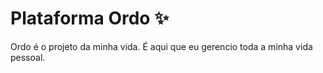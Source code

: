 # Plataforma Ordo ✨

Ordo é o projeto da minha vida. É aqui que eu gerencio toda a minha vida pessoal. 